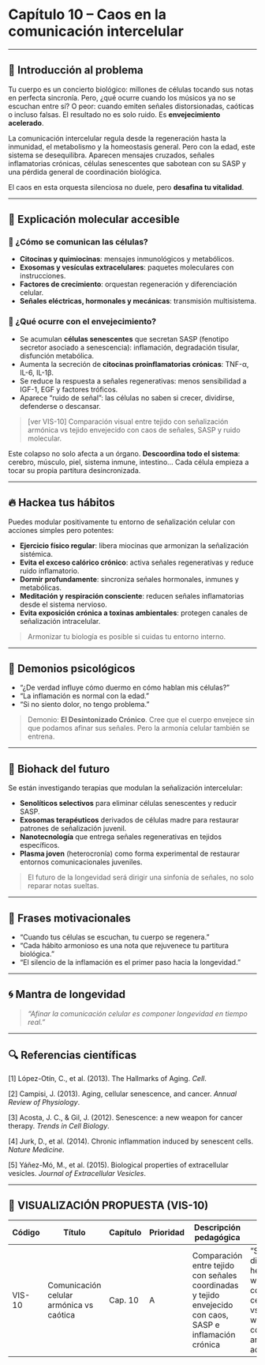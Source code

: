 # Capítulo 10 – Caos en la comunicación intercelular

---

## 🧠 Introducción al problema

Tu cuerpo es un concierto biológico: millones de células tocando sus notas en perfecta sincronía. Pero, ¿qué ocurre cuando los músicos ya no se escuchan entre sí? O peor: cuando emiten señales distorsionadas, caóticas o incluso falsas. El resultado no es solo ruido. Es **envejecimiento acelerado**.

La comunicación intercelular regula desde la regeneración hasta la inmunidad, el metabolismo y la homeostasis general. Pero con la edad, este sistema se desequilibra. Aparecen mensajes cruzados, señales inflamatorias crónicas, células senescentes que sabotean con su SASP y una pérdida general de coordinación biológica.

El caos en esta orquesta silenciosa no duele, pero **desafina tu vitalidad**.

---

## 🧬 Explicación molecular accesible

### 🔹 ¿Cómo se comunican las células?

- **Citocinas y quimiocinas**: mensajes inmunológicos y metabólicos.
- **Exosomas y vesículas extracelulares**: paquetes moleculares con instrucciones.
- **Factores de crecimiento**: orquestan regeneración y diferenciación celular.
- **Señales eléctricas, hormonales y mecánicas**: transmisión multisistema.

### 🔸 ¿Qué ocurre con el envejecimiento?

- Se acumulan **células senescentes** que secretan SASP (fenotipo secretor asociado a senescencia): inflamación, degradación tisular, disfunción metabólica.
- Aumenta la secreción de **citocinas proinflamatorias crónicas**: TNF-α, IL-6, IL-1β.
- Se reduce la respuesta a señales regenerativas: menos sensibilidad a IGF-1, EGF y factores tróficos.
- Aparece “ruido de señal”: las células no saben si crecer, dividirse, defenderse o descansar.

> [ver VIS-10] Comparación visual entre tejido con señalización armónica vs tejido envejecido con caos de señales, SASP y ruido molecular.

Este colapso no solo afecta a un órgano. **Descoordina todo el sistema**: cerebro, músculo, piel, sistema inmune, intestino… Cada célula empieza a tocar su propia partitura desincronizada.

---

## 🔥 Hackea tus hábitos

Puedes modular positivamente tu entorno de señalización celular con acciones simples pero potentes:

- **Ejercicio físico regular**: libera miocinas que armonizan la señalización sistémica.
- **Evita el exceso calórico crónico**: activa señales regenerativas y reduce ruido inflamatorio.
- **Dormir profundamente**: sincroniza señales hormonales, inmunes y metabólicas.
- **Meditación y respiración consciente**: reducen señales inflamatorias desde el sistema nervioso.
- **Evita exposición crónica a toxinas ambientales**: protegen canales de señalización intracelular.

> Armonizar tu biología es posible si cuidas tu entorno interno.

---

## 🧠 Demonios psicológicos

- “¿De verdad influye cómo duermo en cómo hablan mis células?”
- “La inflamación es normal con la edad.”
- “Si no siento dolor, no tengo problema.”

> Demonio: **El Desintonizado Crónico**. Cree que el cuerpo envejece sin que podamos afinar sus señales. Pero la armonía celular también se entrena.

---

## 🚀 Biohack del futuro

Se están investigando terapias que modulan la señalización intercelular:

- **Senolíticos selectivos** para eliminar células senescentes y reducir SASP.
- **Exosomas terapéuticos** derivados de células madre para restaurar patrones de señalización juvenil.
- **Nanotecnología** que entrega señales regenerativas en tejidos específicos.
- **Plasma joven** (heterocronía) como forma experimental de restaurar entornos comunicacionales juveniles.

> El futuro de la longevidad será dirigir una sinfonía de señales, no solo reparar notas sueltas.

---

## 💬 Frases motivacionales

- “Cuando tus células se escuchan, tu cuerpo se regenera.”
- “Cada hábito armonioso es una nota que rejuvenece tu partitura biológica.”
- “El silencio de la inflamación es el primer paso hacia la longevidad.”

---

## 🌀 Mantra de longevidad

> *“Afinar la comunicación celular es componer longevidad en tiempo real.”*

---

## 🔍 Referencias científicas

[1] López-Otín, C., et al. (2013). The Hallmarks of Aging. *Cell*.

[2] Campisi, J. (2013). Aging, cellular senescence, and cancer. *Annual Review of Physiology*.

[3] Acosta, J. C., & Gil, J. (2012). Senescence: a new weapon for cancer therapy. *Trends in Cell Biology*.

[4] Jurk, D., et al. (2014). Chronic inflammation induced by senescent cells. *Nature Medicine*.

[5] Yáñez-Mó, M., et al. (2015). Biological properties of extracellular vesicles. *Journal of Extracellular Vesicles*.

---

## 🎨 VISUALIZACIÓN PROPUESTA (VIS-10)

| Código  | Título                                 | Capítulo | Prioridad | Descripción pedagógica                                                                                         | Prompt IA                                                                                                                        | Generada | Enlace |
|---------|-----------------------------------------|----------|-----------|------------------------------------------------------------------------------------------------------------------|----------------------------------------------------------------------------------------------------------------------------------|----------|--------|
| VIS-10  | Comunicación celular armónica vs caótica | Cap. 10  | A         | Comparación entre tejido con señales coordinadas y tejido envejecido con caos, SASP e inflamación crónica       | “Side-by-side diagram: healthy tissue with coordinated cell signaling vs aged tissue with chaotic communication and SASP activity” | ⬜        | —      |

